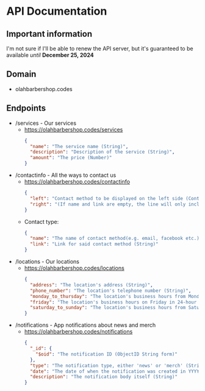 # API Documentation

## Important information
I'm not sure if I'll be able to renew the API server, but it's guaranteed to be available *until* **December 25, 2024**

## Domain
- olahbarbershop.codes

## Endpoints
- /services - Our services
  - https://olahbarbershop.codes/services
    ```json
    {
      "name": "The service name (String)",
      "description": "Description of the service (String)",
      "amount": "The price (Number)"
    }
    ```
- /contactinfo - All the ways to contact us
  - https://olahbarbershop.codes/contactinfo
    ```json
    {
      "left": "Contact method to be displayed on the left side (Contact)",
      "right": "(If name and link are empty, the line will only include the 'left' contact method) Contact to be displayed on the right side (Contact)"
    }
    ```
  - Contact type:
    ```json
    {
      "name": "The name of contact method(e.g. email, facebook etc.) (String)",
      "link": "Link for said contact method (String)"
    }
    ```
- /locations - Our locations
  - https://olahbarbershop.codes/locations
    ```json
    {
      "address": "The location's address (String)",
      "phone_number": "The location's telephone number (String)",
      "monday_to_thursday": "The location's business hours from Monday to Thursday in 24-hour time (String)",
      "friday": "The location's business hours on Friday in 24-hour time (String)",
      "saturday_to_sunday": "The location's business hours from Saturday to Sunday in 24-hour time (String)"
    }
    ```
- /notifications - App notifications about news and merch
  - https://olahbarbershop.codes/notifications
    ```json
    {
      "_id": {
        "$oid": "The notification ID (ObjectID String form)"      
      },
      "type": "The notification type, either 'news' or 'merch' (String)",
      "date": "The date of when the notification was created in YYYY-MM-DD format (String)",
      "description": "The notification body itself (String)"
    }
    ```
